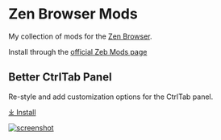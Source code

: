 # Zen Browser Mods
My collection of mods for the [Zen Browser](https://zen-browser.app). 

Install through the [official Zeb Mods page](https://zen-browser.app/mods)
 
## Better CtrlTab Panel

Re-style and add customization options for the CtrlTab panel.

[⤓ Install](https://zen-browser.app/mods/72f8f48d-86b9-4487-acea-eb4977b18f21/)

[![screenshot](./better-ctrltab-panel.png)](https://zen-browser.app/mods/72f8f48d-86b9-4487-acea-eb4977b18f21/)